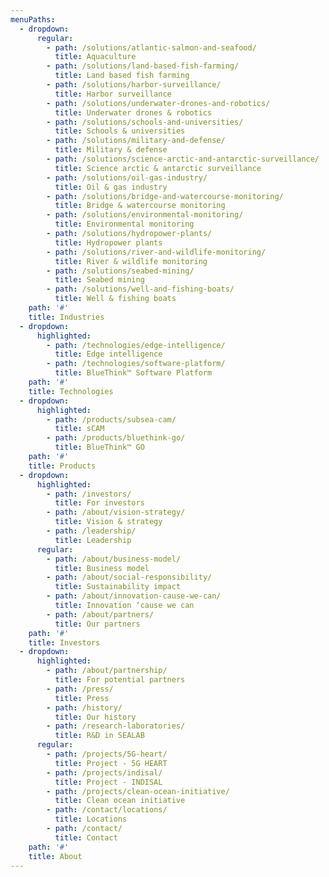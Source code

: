```yaml
---
menuPaths:
  - dropdown:
      regular:
        - path: /solutions/atlantic-salmon-and-seafood/
          title: Aquaculture
        - path: /solutions/land-based-fish-farming/
          title: Land based fish farming
        - path: /solutions/harbor-surveillance/
          title: Harbor surveillance
        - path: /solutions/underwater-drones-and-robotics/
          title: Underwater drones & robotics
        - path: /solutions/schools-and-universities/
          title: Schools & universities
        - path: /solutions/military-and-defense/
          title: Military & defense
        - path: /solutions/science-arctic-and-antarctic-surveillance/
          title: Science arctic & antarctic surveillance
        - path: /solutions/oil-gas-industry/
          title: Oil & gas industry
        - path: /solutions/bridge-and-watercourse-monitoring/
          title: Bridge & watercourse monitoring
        - path: /solutions/environmental-monitoring/
          title: Environmental monitoring
        - path: /solutions/hydropower-plants/
          title: Hydropower plants
        - path: /solutions/river-and-wildlife-monitoring/
          title: River & wildlife monitoring
        - path: /solutions/seabed-mining/
          title: Seabed mining
        - path: /solutions/well-and-fishing-boats/
          title: Well & fishing boats
    path: '#'
    title: Industries
  - dropdown:
      highlighted:
        - path: /technologies/edge-intelligence/
          title: Edge intelligence
        - path: /technologies/software-platform/
          title: BlueThink™ Software Platform
    path: '#'
    title: Technologies
  - dropdown:
      highlighted:
        - path: /products/subsea-cam/
          title: sCAM
        - path: /products/bluethink-go/
          title: BlueThink™ GO
    path: '#'
    title: Products
  - dropdown:
      highlighted:
        - path: /investors/
          title: For investors
        - path: /about/vision-strategy/
          title: Vision & strategy
        - path: /leadership/
          title: Leadership
      regular:
        - path: /about/business-model/
          title: Business model
        - path: /about/social-responsibility/
          title: Sustainability impact
        - path: /about/innovation-cause-we-can/
          title: Innovation ‘cause we can
        - path: /about/partners/
          title: Our partners
    path: '#'
    title: Investors
  - dropdown:
      highlighted:
        - path: /about/partnership/
          title: For potential partners
        - path: /press/
          title: Press
        - path: /history/
          title: Our history
        - path: /research-laboratories/
          title: R&D in SEALAB
      regular:
        - path: /projects/5G-heart/
          title: Project - 5G HEART
        - path: /projects/indisal/
          title: Project - INDISAL
        - path: /projects/clean-ocean-initiative/
          title: Clean ocean initiative
        - path: /contact/locations/
          title: Locations
        - path: /contact/
          title: Contact
    path: '#'
    title: About
---
```


